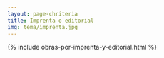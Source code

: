 ```yaml
---
layout: page-chriteria
title: Imprenta o editorial
img: tema/imprenta.jpg
---
```

{% include obras-por-imprenta-y-editorial.html %}